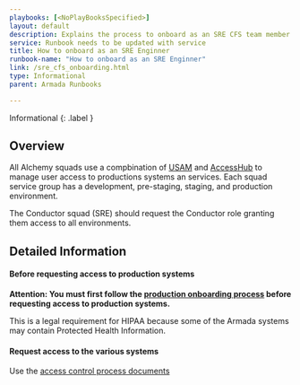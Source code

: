 ```yaml
---
playbooks: [<NoPlayBooksSpecified>]
layout: default
description: Explains the process to onboard as an SRE CFS team member
service: Runbook needs to be updated with service
title: How to onboard as an SRE Enginner
runbook-name: "How to onboard as an SRE Enginner"
link: /sre_cfs_onboarding.html
type: Informational
parent: Armada Runbooks

---
```


Informational
{: .label }

## Overview

All Alchemy squads use a compbination of [USAM](https://usam.svl.ibm.com:9443/AM/) and [AccessHub](https://ibm-support.saviyntcloud.com/ECMv6/request/requestHome) to manage user access to productions systems an services.  Each squad service group has a development, pre-staging, staging, and production environment. 

The Conductor squad (SRE) should request the Conductor role granting them access to all environments.

## Detailed Information

#### Before requesting access to production systems

**Attention: You must first follow the [production onboarding process](../process/production_onboarding.html) before requesting access to production systems.**

This is a legal requirement for HIPAA because some of the Armada systems may contain Protected Health Information.

#### Request access to the various systems

Use the [access control process documents](../process/access_control.html)

